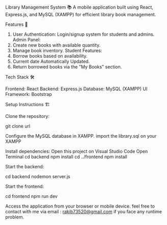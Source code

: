 Library Management System 📚
A mobile application built using React, Express.js, and MySQL (XAMPP) for efficient library book management.

Features 🚀
1. User Authentication: Login/signup system for students and admins.
Admin Panel:
2. Create new books with available quantity.
3. Manage book inventory.
Student Features:
4. Borrow books based on availability.
5. Current date Automatically Updated.
6. Return borrowed books via the "My Books" section.
   
Tech Stack 🛠️

Frontend: React
Backend: Express.js
Database: MySQL (XAMPP)
UI Framework: Bootstrap

Setup Instructions 🏗️

Clone the repository:

git clone url

Configure the MySQL database in XAMPP.
import the library.sql on your XAMPP

Install dependencies:
Open this project on Visual Studio Code
Open Terminal
cd backend
npm install
cd ../frontend
npm install

Start the backend:

cd backend
nodemon server.js

Start the frontend:

cd frontend
npm run dev

Access the application from your browser or mobile device.
feel free to contact with me via email : rakib73520@gmail.com if you face any runtime problem.

